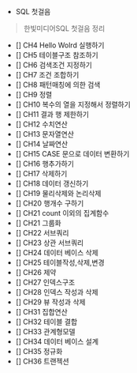 * SQL 첫걸음

> 한빛미디어SQL 첫걸음 정리
>

- [] CH4 Hello Wolrd 실행하기
- [] CH5 테이블구조 참조하기
- [] CH6 검색조건 지정하기
- [] CH7 조건 조합하기
- [] CH8 패턴매칭에 의한 검색
- [] CH9 정렬
- [] CH10 복수의 열을 지정해서 정렬하기
- [] CH11 결과 행 제한하기 
- [] CH12 수치연산 
- [] CH13 문자열연산 
- [] CH14 날짜연산 
- [] CH15 CASE 문으로 데이터 변환하기 
- [] CH16 행추가하기 
- [] CH17 삭제하기 
- [] CH18 데이터 갱신하기
- [] CH19 물리삭제와 논리삭제
- [] CH20 행개수 구하기
- [] CH21 count 이외의 집계함수
- [] CH21 그룹화
- [] CH22 서브쿼리
- [] CH23 상관 서브쿼리
- [] CH24 데이터 베이스 삭제
- [] CH25 테이블작성,삭제,변경
- [] CH26 제약
- [] CH27 인덱스구조
- [] CH28 인덱스 작성과 삭제
- [] CH29 뷰 작성과 삭제
- [] CH31 집합연산
- [] CH32 테이블 결합
- [] CH33 관계형모델
- [] CH34 데이터 베이스 설계
- [] CH35 정규화
- [] CH36 트랜젝션

